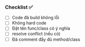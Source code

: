 ### Checklist ✅

- [ ] Code đã build không lỗi
- [ ] Không hard code
- [ ] Đặt tên func/class có ý nghĩa
- [ ] resolve conflict (nếu có)
- [ ] Đã comment đầy đủ method/class
